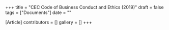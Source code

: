 +++
title = "CEC Code of Business Conduct and Ethics (2019)"
draft = false
tags = ["Documents"]
date = ""

[Article]
contributors = []
gallery = []
+++